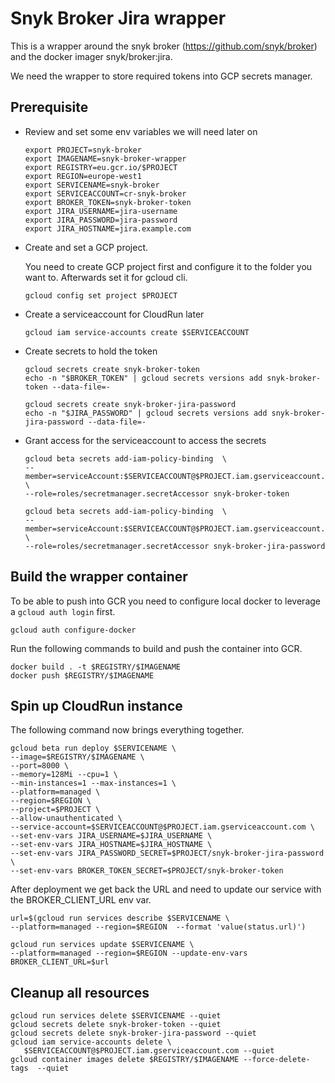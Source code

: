 # Snyk Broker Jira wrapper

This is a wrapper around the snyk broker (https://github.com/snyk/broker)
and the docker imager snyk/broker:jira.

We need the wrapper to store required tokens into GCP secrets manager.

## Prerequisite

- Review and set some env variables we will need later on
  ```
  export PROJECT=snyk-broker
  export IMAGENAME=snyk-broker-wrapper
  export REGISTRY=eu.gcr.io/$PROJECT
  export REGION=europe-west1
  export SERVICENAME=snyk-broker
  export SERVICEACCOUNT=cr-snyk-broker
  export BROKER_TOKEN=snyk-broker-token
  export JIRA_USERNAME=jira-username
  export JIRA_PASSWORD=jira-password
  export JIRA_HOSTNAME=jira.example.com
  ```

- Create and set a GCP project.
  
  You need to create GCP project first and configure it to the folder you want to.
  Afterwards set it for gcloud cli.
  ```
  gcloud config set project $PROJECT
  ```

- Create a serviceaccount for CloudRun later
  
  ```
  gcloud iam service-accounts create $SERVICEACCOUNT
  ```
  
- Create secrets to hold the token

  ```
  gcloud secrets create snyk-broker-token
  echo -n "$BROKER_TOKEN" | gcloud secrets versions add snyk-broker-token --data-file=-

  gcloud secrets create snyk-broker-jira-password
  echo -n "$JIRA_PASSWORD" | gcloud secrets versions add snyk-broker-jira-password --data-file=-
  ```

- Grant access for the serviceaccount to access the secrets
  
  ```
  gcloud beta secrets add-iam-policy-binding  \
  --member=serviceAccount:$SERVICEACCOUNT@$PROJECT.iam.gserviceaccount.com \
  --role=roles/secretmanager.secretAccessor snyk-broker-token

  gcloud beta secrets add-iam-policy-binding  \
  --member=serviceAccount:$SERVICEACCOUNT@$PROJECT.iam.gserviceaccount.com \
  --role=roles/secretmanager.secretAccessor snyk-broker-jira-password
  ```

## Build the wrapper container

To be able to push into GCR you need to configure local docker to leverage a `gcloud auth login` first.
```
gcloud auth configure-docker
```

Run the following commands to build and push the container into GCR.
```
docker build . -t $REGISTRY/$IMAGENAME
docker push $REGISTRY/$IMAGENAME
```

## Spin up CloudRun instance

The following command now brings everything together.

```
gcloud beta run deploy $SERVICENAME \
--image=$REGISTRY/$IMAGENAME \
--port=8000 \
--memory=128Mi --cpu=1 \
--min-instances=1 --max-instances=1 \
--platform=managed \
--region=$REGION \
--project=$PROJECT \
--allow-unauthenticated \
--service-account=$SERVICEACCOUNT@$PROJECT.iam.gserviceaccount.com \
--set-env-vars JIRA_USERNAME=$JIRA_USERNAME \
--set-env-vars JIRA_HOSTNAME=$JIRA_HOSTNAME \
--set-env-vars JIRA_PASSWORD_SECRET=$PROJECT/snyk-broker-jira-password \
--set-env-vars BROKER_TOKEN_SECRET=$PROJECT/snyk-broker-token
```

After deployment we get back the URL and need to update our service with the BROKER_CLIENT_URL env var.

```
url=$(gcloud run services describe $SERVICENAME \
--platform=managed --region=$REGION  --format 'value(status.url)')

gcloud run services update $SERVICENAME \
--platform=managed --region=$REGION --update-env-vars BROKER_CLIENT_URL=$url
```

## Cleanup all resources

```
gcloud run services delete $SERVICENAME --quiet
gcloud secrets delete snyk-broker-token --quiet
gcloud secrets delete snyk-broker-jira-password --quiet
gcloud iam service-accounts delete \
   $SERVICEACCOUNT@$PROJECT.iam.gserviceaccount.com --quiet 
gcloud container images delete $REGISTRY/$IMAGENAME --force-delete-tags  --quiet
```
